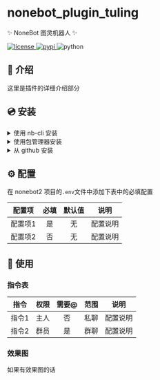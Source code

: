 # nonebot_plugin_tuling

✨ NoneBot 图灵机器人 ✨

<a href="./LICENSE">
    <img src="https://img.shields.io/github/license/Matrix-King-Studio/nonebot_plugin_tuling.svg" alt="license">
</a>
<a href="https://pypi.python.org/pypi/nonebot_plugin_tuling">
    <img src="https://img.shields.io/pypi/v/nonebot_plugin_tuling.svg" alt="pypi">
</a>
<img src="https://img.shields.io/badge/python-3.9+-blue.svg" alt="python">

## 📖 介绍

这里是插件的详细介绍部分

## 💿 安装

<details>
<summary>使用 nb-cli 安装</summary>
在 nonebot2 项目的根目录下打开命令行, 输入以下指令即可安装

    nb plugin install nonebot_plugin_tuling

</details>

<details>
<summary>使用包管理器安装</summary>
在 nonebot2 项目的插件目录下, 打开命令行, 根据你使用的包管理器, 输入相应的安装命令

<details>
<summary>pip</summary>

    pip install nonebot_plugin_tuling
</details>
<details>
<summary>pdm</summary>

    pdm add nonebot_plugin_tuling
</details>
<details>
<summary>poetry</summary>

    poetry add nonebot_plugin_tuling
</details>
<details>
<summary>conda</summary>

    conda install nonebot_plugin_tuling
</details>

打开 nonebot2 项目的 `bot.py` 文件, 在其中写入

    nonebot.load_plugin('nonebot_plugin_tuling')

</details>

<details>
<summary>从 github 安装</summary>
在 nonebot2 项目的插件目录下, 打开命令行, 输入以下命令克隆此储存库

    git clone https://github.com/Matrix-King-Studio/nonebot_plugin_tuling.git

打开 nonebot2 项目的 `bot.py` 文件, 在其中写入

    nonebot.load_plugin('src.plugins.nonebot_plugin_tuling')

</details>

## ⚙️ 配置

在 nonebot2 项目的`.env`文件中添加下表中的必填配置

| 配置项 | 必填 | 默认值 | 说明 |
|:-----:|:----:|:----:|:----:|
| 配置项1 | 是 | 无 | 配置说明 |
| 配置项2 | 否 | 无 | 配置说明 |

## 🎉 使用
### 指令表
| 指令 | 权限 | 需要@ | 范围 | 说明 |
|:-----:|:----:|:----:|:----:|:----:|
| 指令1 | 主人 | 否 | 私聊 |配置说明 |
| 指令2 | 群员 | 是 | 群聊 |配置说明 |
### 效果图
如果有效果图的话
